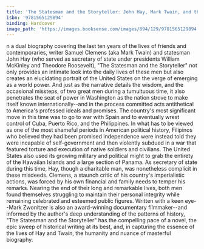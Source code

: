 ```yaml
---
title: 'The Statesman and the Storyteller: John Hay, Mark Twain, and the Rise of American Imperialism'
isbn: '9781565129894'
binding: Hardcover
image_path: 'https://images.booksense.com/images/894/129/9781565129894.jpg'
---
```



n a dual biography covering the last ten years of the lives of friends and contemporaries, writer Samuel Clemens (aka Mark Twain) and statesman John Hay (who served as secretary of state under presidents William McKinley and Theodore Roosevelt), "The Statesman and the Storyteller" not only provides an intimate look into the daily lives of these men but also creates an elucidating portrait of the United States on the verge of emerging as a world power. And just as the narrative details the wisdom, and the occasional missteps, of two great men during a tumultuous time, it also penetrates the seat of power in Washington as the nation strove to make itself known internationally--and in the process committed acts antithetical to America's professed ideals and promises. The country's most significant move in this time was to go to war with Spain and to eventually wrest control of Cuba, Puerto Rico, and the Philippines. In what has to be viewed as one of the most shameful periods in American political history, Filipinos who believed they had been promised independence were instead told they were incapable of self-government and then violently subdued in a war that featured torture and execution of native soldiers and civilians. The United States also used its growing military and political might to grab the entirety of the Hawaiian Islands and a large section of Panama. As secretary of state during this time, Hay, though a charitable man, was nonetheless complicit in these misdeeds. Clemens, a staunch critic of his country's imperialistic actions, was forced by his own financial and family needs to temper his remarks. Nearing the end of their long and remarkable lives, both men found themselves struggling to maintain their personal integrity while remaining celebrated and esteemed public figures. Written with a keen eye--Mark Zwonitzer is also an award-winning documentary filmmaker--and informed by the author's deep understanding of the patterns of history, "The Statesman and the Storyteller" has the compelling pace of a novel, the epic sweep of historical writing at its best, and, in capturing the essence of the lives of Hay and Twain, the humanity and nuance of masterful biography.